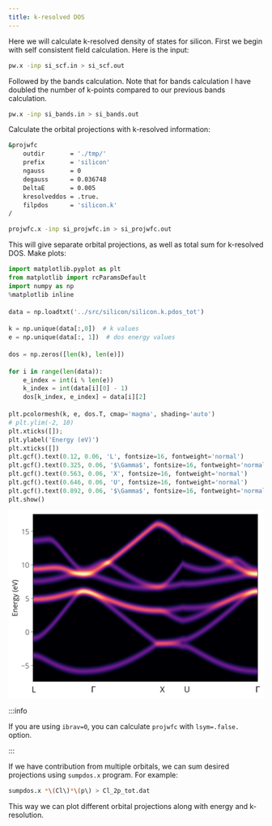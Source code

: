 ```yaml
---
title: k-resolved DOS
---
```


Here we will calculate k-resolved density of states for silicon. First we begin
with self consistent field calculation. Here is the input:
```bash
pw.x -inp si_scf.in > si_scf.out
```

Followed by the bands calculation. Note that for bands calculation I have
doubled the number of k-points compared to our previous bands calculation.
```bash
pw.x -inp si_bands.in > si_bands.out
```

Calculate the orbital projections with k-resolved information:
```bash title="src/silicon/si_projwfc.in"
&projwfc
    outdir       = './tmp/'
    prefix       = 'silicon'
    ngauss       = 0
    degauss      = 0.036748
    DeltaE       = 0.005
    kresolveddos = .true.
    filpdos      = 'silicon.k'
/
```

```bash
projwfc.x -inp si_projwfc.in > si_projwfc.out
```

This will give separate orbital projections, as well as total sum for k-resolved
DOS. Make plots:
```python title="notebooks/silicon-kpdos.ipynb"
import matplotlib.pyplot as plt
from matplotlib import rcParamsDefault
import numpy as np
%matplotlib inline

data = np.loadtxt('../src/silicon/silicon.k.pdos_tot')

k = np.unique(data[:,0])  # k values
e = np.unique(data[:, 1])  # dos energy values

dos = np.zeros([len(k), len(e)])

for i in range(len(data)):
    e_index = int(i % len(e))
    k_index = int(data[i][0] - 1)
    dos[k_index, e_index] = data[i][2]

plt.pcolormesh(k, e, dos.T, cmap='magma', shading='auto')
# plt.ylim(-2, 10)
plt.xticks([]);
plt.ylabel('Energy (eV)')
plt.xticks([])
plt.gcf().text(0.12, 0.06, 'L', fontsize=16, fontweight='normal')
plt.gcf().text(0.325, 0.06, '$\Gamma$', fontsize=16, fontweight='normal')
plt.gcf().text(0.563, 0.06, 'X', fontsize=16, fontweight='normal')
plt.gcf().text(0.646, 0.06, 'U', fontsize=16, fontweight='normal')
plt.gcf().text(0.892, 0.06, '$\Gamma$', fontsize=16, fontweight='normal')
plt.show()
```

![kpdos](../../static/img/silicon-kpdos.png)

:::info

If you are using `ibrav=0`, you can calculate `projwfc` with `lsym=.false.`
option.

:::

If we have contribution from multiple orbitals, we can sum desired projections
using `sumpdos.x` program. For example:
```bash
sumpdos.x *\(Cl\)*\(p\) > Cl_2p_tot.dat
```
This way we can plot different orbital projections along with energy and
k-resolution.
